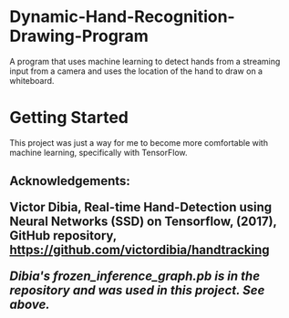 # Dynamic-Hand-Recognition-Drawing-Program
A program that uses machine learning to detect hands from a streaming input from a camera and uses the location of the hand to draw on a whiteboard.

<h1>Getting Started</h1>

This project was just a way for me to become more comfortable with machine learning, specifically with TensorFlow.


<h2>Acknowledgements:</2>

Victor Dibia, Real-time Hand-Detection using Neural Networks (SSD) on Tensorflow, (2017), GitHub repository, https://github.com/victordibia/handtracking

<i>Dibia's frozen_inference_graph.pb is in the repository and was used in this project. See above.</i>
